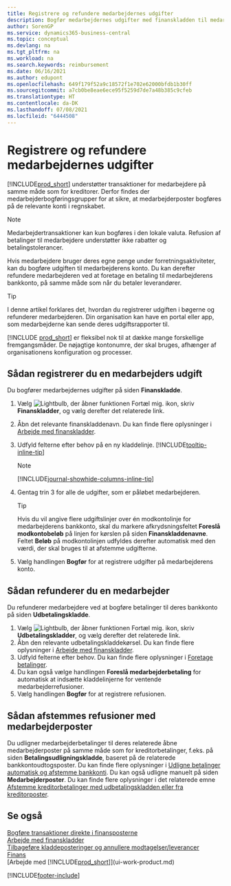 ```yaml
---
title: Registrere og refundere medarbejdernes udgifter
description: Bogfør medarbejdernes udgifter med finanskladden til medarbejderens konto, og bogfør senere en betaling til medarbejderens bankkonto for at refundere for de forretningsrelaterede udgift.
author: SorenGP
ms.service: dynamics365-business-central
ms.topic: conceptual
ms.devlang: na
ms.tgt_pltfrm: na
ms.workload: na
ms.search.keywords: reimbursement
ms.date: 06/16/2021
ms.author: edupont
ms.openlocfilehash: 649f179f52a9c18572f1e702e62000bfdb1b30ff
ms.sourcegitcommit: a7cb0be8eae6ece95f5259d7de7a48b385c9cfeb
ms.translationtype: HT
ms.contentlocale: da-DK
ms.lasthandoff: 07/08/2021
ms.locfileid: "6444508"
---
```

# <a name="record-and-reimburse-employees-expenses"></a>Registrere og refundere medarbejdernes udgifter

[!INCLUDE[prod_short](includes/prod_short.md)] understøtter transaktioner for medarbejdere på samme måde som for kreditorer. Derfor findes der medarbejderbogføringsgrupper for at sikre, at medarbejderposter bogføres på de relevante konti i regnskabet.

> [!NOTE]  
> Medarbejdertransaktioner kan kun bogføres i den lokale valuta. Refusion af betalinger til medarbejdere understøtter ikke rabatter og betalingstolerancer.

Hvis medarbejdere bruger deres egne penge under forretningsaktiviteter, kan du bogføre udgiften til medarbejderens konto. Du kan derefter refundere medarbejderen ved at foretage en betaling til medarbejderens bankkonto, på samme måde som når du betaler leverandører.  

> [!TIP]
> I denne artikel forklares det, hvordan du registrerer udgiften i bøgerne og refunderer medarbejderen. Din organisation kan have en portal eller app, som medarbejderne kan sende deres udgiftsrapporter til.

[!INCLUDE [prod_short](includes/prod_short.md)] er fleksibel nok til at dække mange forskellige fremgangsmåder. De nøjagtige kontonumre, der skal bruges, afhænger af organisationens konfiguration og processer.  

## <a name="to-record-an-employees-expense"></a>Sådan registrerer du en medarbejders udgift

Du bogfører medarbejdernes udgifter på siden **Finanskladde**.

1. Vælg ![Lightbulb, der åbner funktionen Fortæl mig.](media/ui-search/search_small.png "Fortæl mig, hvad du vil foretage dig") ikon, skriv **Finanskladder**, og vælg derefter det relaterede link.  
2. Åbn det relevante finanskladdenavn. Du kan finde flere oplysninger i [Arbejde med finanskladder](ui-work-general-journals.md).
3. Udfyld felterne efter behov på en ny kladdelinje. [!INCLUDE[tooltip-inline-tip](includes/tooltip-inline-tip_md.md)]  

    > [!NOTE]
    > [!INCLUDE[journal-showhide-columns-inline-tip](includes/journal-showhide-columns-inline-tip.md)]
4. Gentag trin 3 for alle de udgifter, som er påløbet medarbejderen.

    > [!TIP]  
    > Hvis du vil angive flere udgiftslinjer over én modkontolinje for medarbejderens bankkonto, skal du markere afkrydsningsfeltet **Foreslå modkontobeløb** på linjen for kørslen på siden **Finanskladdenavne**. Feltet **Beløb** på modkontolinjen udfyldes derefter automatisk med den værdi, der skal bruges til at afstemme udgifterne.
5. Vælg handlingen **Bogfør** for at registrere udgifter på medarbejderens konto.

## <a name="to-reimburse-an-employee"></a>Sådan refunderer du en medarbejder

Du refunderer medarbejdere ved at bogføre betalinger til deres bankkonto på siden **Udbetalingskladde**.  

1. Vælg ![Lightbulb, der åbner funktionen Fortæl mig.](media/ui-search/search_small.png "Fortæl mig, hvad du vil foretage dig") ikon, skriv **Udbetalingskladder**, og vælg derefter det relaterede link.
2. Åbn den relevante udbetalingskladdekørsel. Du kan finde flere oplysninger i [Arbejde med finanskladder](ui-work-general-journals.md).
3. Udfyld felterne efter behov. Du kan finde flere oplysninger i [Foretage betalinger](payables-make-payments.md).
4. Du kan også vælge handlingen **Foreslå medarbejderbetaling** for automatisk at indsætte kladdelinjerne for ventende medarbejderrefusioner.
5. Vælg handlingen **Bogfør** for at registrere refusionen.  

## <a name="to-reconcile-reimbursements-with-employee-ledger-entries"></a>Sådan afstemmes refusioner med medarbejderposter

Du udligner medarbejderbetalinger til deres relaterede åbne medarbejderposter på samme måde som for kreditorbetalinger, f.eks. på siden **Betalingsudligningskladde**, baseret på de relaterede bankkontoudtogsposter. Du kan finde flere oplysninger i [Udligne betalinger automatisk og afstemme bankkonti](receivables-apply-payments-auto-reconcile-bank-accounts.md). Du kan også udligne manuelt på siden **Medarbejderposter**. Du kan finde flere oplysninger i det relaterede emne [Afstemme kreditorbetalinger med udbetalingskladden eller fra kreditorposter](payables-how-apply-purchase-transactions-manually.md).  

## <a name="see-also"></a>Se også

[Bogføre transaktioner direkte i finansposterne](finance-how-post-transactions-directly.md)  
[Arbejde med finanskladder](ui-work-general-journals.md)  
[Tilbageføre kladdeposteringer og annullere modtagelser/leverancer](finance-how-reverse-journal-posting.md)  
[Finans](finance.md)  
[Arbejde med [!INCLUDE[prod_short](includes/prod_short.md)]](ui-work-product.md)  


[!INCLUDE[footer-include](includes/footer-banner.md)]